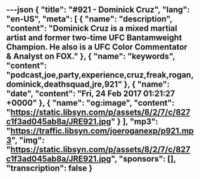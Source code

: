 ---json
{
  "title": "#921 - Dominick Cruz",
  "lang": "en-US",
  "meta": [
    {
      "name": "description",
      "content": "Dominick Cruz is a mixed martial artist and former two-time UFC Bantamweight Champion. He also is a UFC Color Commentator & Analyst on FOX."
    },
    {
      "name": "keywords",
      "content": "podcast,joe,party,experience,cruz,freak,rogan,dominick,deathsquad,jre,921"
    },
    {
      "name": "date",
      "content": "Fri, 24 Feb 2017 01:21:27 +0000"
    },
    {
      "name": "og:image",
      "content": "https://static.libsyn.com/p/assets/8/2/7/c/827c1f3ad045ab8a/JRE921.jpg"
    }
  ],
  "mp3": "https://traffic.libsyn.com/joeroganexp/p921.mp3",
  "img": "https://static.libsyn.com/p/assets/8/2/7/c/827c1f3ad045ab8a/JRE921.jpg",
  "sponsors": [],
  "transcription": false
}
---
<episode-header />

<timemark seconds="0" />

<transcribe-call-to-action />

<episode-footer />